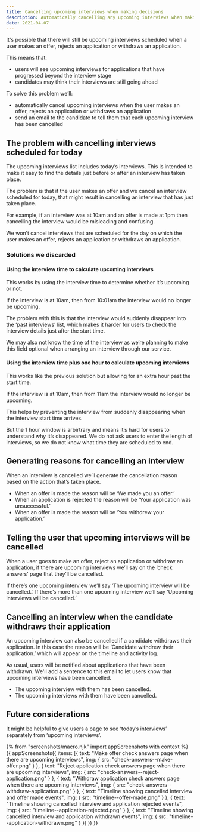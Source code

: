 ```yaml
---
title: Cancelling upcoming interviews when making decisions
description: Automatically cancelling any upcoming interviews when making an offer, rejecting an application or withdrawing an application
date: 2021-04-07
---
```


It's possible that there will still be upcoming interviews scheduled when a user makes an offer, rejects an application or withdraws an application.

This means that:

- users will see upcoming interviews for applications that have progressed beyond the interview stage
- candidates may think their interviews are still going ahead

To solve this problem we’ll:

- automatically cancel upcoming interviews when the user makes an offer, rejects an application or withdraws an application
- send an email to the candidate to tell them that each upcoming interview has been cancelled

## The problem with cancelling interviews scheduled for today

The upcoming interviews list includes today’s interviews. This is intended to make it easy to find the details just before or after an interview has taken place.

The problem is that if the user makes an offer and we cancel an interview scheduled for today, that might result in cancelling an interview that has just taken place.

For example, if an interview was at 10am and an offer is made at 1pm then cancelling the interview would be misleading and confusing.

We won’t cancel interviews that are scheduled for the day on which the user makes an offer, rejects an application or withdraws an application.

### Solutions we discarded

#### Using the interview time to calculate upcoming interviews

This works by using the interview time to determine whether it’s upcoming or not.

If the interview is at 10am, then from 10:01am the interview would no longer be upcoming.

The problem with this is that the interview would suddenly disappear into the ‘past interviews’ list, which makes it harder for users to check the interview details just after the start time.

We may also not know the time of the interview as we’re planning to make this field optional when arranging an interview through our service.

#### Using the interview time plus one hour to calculate upcoming interviews

This works like the previous solution but allowing for an extra hour past the start time.

If the interview is at 10am, then from 11am the interview would no longer be upcoming.

This helps by preventing the interview from suddenly disappearing when the interview start time arrives.

But the 1 hour window is arbirtrary and means it’s hard for users to understand why it’s disappeared. We do not ask users to enter the length of interviews, so we do not know what time they are scheduled to end.

## Generating reasons for cancelling an interview

When an interview is cancelled we’ll generate the cancellation reason based on the action that’s taken place.

- When an offer is made the reason will be ‘We made you an offer.’
- When an application is rejected the reason will be ‘Your application was unsuccessful.’
- When an offer is made the reason will be ‘You withdrew your application.’

## Telling the user that upcoming interviews will be cancelled

When a user goes to make an offer, reject an application or withdraw an application, if there are upcoming interviews we’ll say on the ‘check answers’ page that they’ll be cancelled.

If there’s one upcoming interview we’ll say ‘The upcoming interview will be cancelled.’. If there’s more than one upcoming interview we’ll say ‘Upcoming interviews will be cancelled.’

## Cancelling an interview when the candidate withdraws their application

An upcoming interview can also be cancelled if a candidate withdraws their application. In this case the reason will be ‘Candidate withdrew their application.’ which will appear on the timeline and activity log.

As usual, users will be notified about applications that have been withdrawn. We'll add a sentence to this email to let users know that upcoming interviews have been cancelled.

- The upcoming interview with them has been cancelled.
- The upcoming interviews with them have been cancelled.

## Future considerations

It might be helpful to give users a page to see ‘today’s interviews’ separately from ‘upcoming interviews’.

{% from "screenshots/macro.njk" import appScreenshots with context %}
{{ appScreenshots({
  items: [{
    text: "Make offer check answers page when there are upcoming interviews",
    img: {
      src: "check-answers--make-offer.png"
    }
  }, {
    text: "Reject application check answers page when there are upcoming interviews",
    img: {
      src: "check-answers--reject-application.png"
    }
  }, {
    text: "Withdraw application check answers page when there are upcoming interviews",
    img: {
      src: "check-answers--withdraw-application.png"
    }
  }, {
    text: "Timeline showing cancelled interview and offer made events",
    img: {
      src: "timeline--offer-made.png"
    }
  }, {
    text: "Timeline showing cancelled interview and application rejected events",
    img: {
      src: "timeline--application-rejected.png"
    }
  }, {
    text: "Timeline showing cancelled interview and application withdrawn events",
    img: {
      src: "timeline--application-withdrawn.png"
    }
  }]
}) }}
